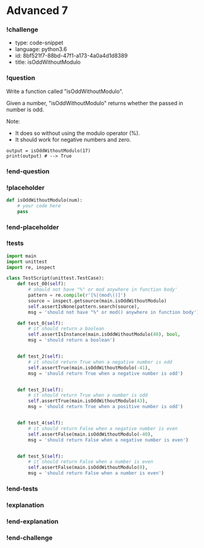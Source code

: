 # Advanced 7

### !challenge

* type: code-snippet
* language: python3.6
* id: 8bf521f7-88bd-47f1-a173-4a0a4d1d8389
* title: isOddWithoutModulo

### !question

Write a function called "isOddWithoutModulo".

Given a number, "isOddWithoutModulo" returns whether the passed in number is odd.

Note:
* It does so without using the modulo operator (%).
* It should work for negative numbers and zero.

```
output = isOddWithoutModulo(17)
print(output) # --> True
```

### !end-question

### !placeholder

```python
def isOddWithoutModulo(num):
    # your code here
    pass


```

### !end-placeholder

### !tests

```python
import main
import unittest
import re, inspect

class TestScript(unittest.TestCase):
    def test_00(self):
        # should not have "%" or mod anywhere in function body'
        pattern = re.compile(r'[%|(mod\()]')
        source = inspect.getsource(main.isOddWithoutModulo)
        self.assertIsNone(pattern.search(source),
        msg = 'should not have "%" or mod() anywhere in function body')

    def test_0(self):
        # it should return a boolean
        self.assertIsInstance(main.isOddWithoutModulo(40), bool,
        msg = 'should return a boolean')


    def test_2(self):
        # it should return True when a negative number is odd
        self.assertTrue(main.isOddWithoutModulo(-41),
        msg = 'should return True when a negative number is odd')


    def test_3(self):
        # it should return True when a number is odd
        self.assertTrue(main.isOddWithoutModulo(43), 
        msg = 'should return True when a positive number is odd')


    def test_4(self):
        # it should return False when a negative number is even
        self.assertFalse(main.isOddWithoutModulo(-40),
        msg = 'should return False when a negative number is even')


    def test_5(self):
        # it should return False when a number is even
        self.assertFalse(main.isOddWithoutModulo(0),
        msg = 'should return False when a number is even')

```

### !end-tests

### !explanation

### !end-explanation

### !end-challenge
